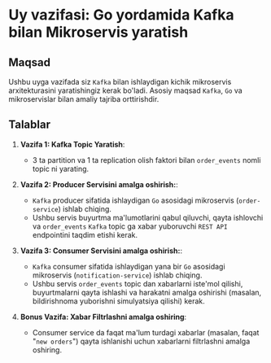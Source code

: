# Uy vazifasi: Go yordamida Kafka bilan Mikroservis yaratish

## Maqsad
Ushbu uyga vazifada siz `Kafka` bilan ishlaydigan kichik mikroservis arxitekturasini yaratishingiz kerak bo'ladi. Asosiy maqsad `Kafka`, `Go` va mikroservislar bilan amaliy tajriba orttirishdir.


## Talablar
1. **Vazifa 1: Kafka Topic Yaratish**:
    -  3 ta partition va 1 ta replication olish faktori bilan `order_events` nomli topic ni yarating.

2. **Vazifa 2: Producer Servisini amalga oshirish:**:
    - `Kafka` producer sifatida ishlaydigan `Go` asosidagi mikroservis (`order-service`) ishlab chiqing.
    - Ushbu servis buyurtma ma'lumotlarini qabul qiluvchi, qayta ishlovchi va `order_events` `Kafka` topic ga xabar yuboruvchi `REST API` endpointini taqdim etishi kerak.

3. **Vazifa 3: Consumer Servisini amalga oshirish:**:
    - `Kafka` consumer sifatida ishlaydigan yana bir `Go` asosidagi mikroservis (`notification-service`) ishlab chiqing.
    - Ushbu servis `order_events` topic dan xabarlarni iste'mol qilishi, buyurtmalarni qayta ishlashi va harakatni amalga oshirishi (masalan, bildirishnoma yuborishni simulyatsiya qilishi) kerak.

4. **Bonus Vazifa: Xabar Filtrlashni amalga oshiring**:
    - Consumer service da faqat ma'lum turdagi xabarlar (masalan, faqat "`new orders`") qayta ishlanishi uchun xabarlarni filtrlashni amalga oshiring.











